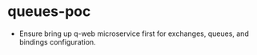 # queues-poc

* Ensure bring up q-web microservice first for exchanges, queues, and bindings configuration. 
